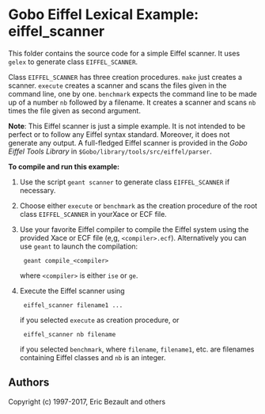 # Gobo Eiffel Lexical Example: eiffel_scanner

This folder contains the source code for a simple Eiffel scanner.
It uses `gelex` to generate class `EIFFEL_SCANNER`.

Class `EIFFEL_SCANNER` has three creation procedures. `make` just creates
a scanner. `execute` creates a scanner and scans the files given in the 
command line, one by one. `benchmark` expects the command line to be made
up of a number `nb` followed by a filename. It creates a scanner and scans
`nb` times the file given as second argument.

**Note**: This Eiffel scanner is just a simple example. It is not intended
to be perfect or to follow any Eiffel syntax standard. Moreover, it does
not generate any output. A full-fledged Eiffel scanner is provided in
the *Gobo Eiffel Tools Library* in `$Gobo/library/tools/src/eiffel/parser`.

**To compile and run this example:**

1. Use the script `geant scanner` to generate class `EIFFEL_SCANNER`
   if necessary.

2. Choose either `execute` or `benchmark` as the creation procedure of
   the root class `EIFFEL_SCANNER` in yourXace or ECF file.

3. Use your favorite Eiffel compiler to compile the Eiffel system using
   the provided Xace or ECF file (e,g, `<compiler>.ecf`). Alternatively
   you can use `geant` to launch the compilation:
   
        geant compile_<compiler>
       
    where `<compiler>` is either `ise` or `ge`.

4. Execute the Eiffel scanner using

        eiffel_scanner filename1 ...

    if you selected `execute` as creation procedure, or

        eiffel_scanner nb filename

   if you selected `benchmark`, where `filename`, `filename1`, etc. are
   filenames containing Eiffel classes and `nb` is an integer.

## Authors

Copyright (c) 1997-2017, Eric Bezault and others
